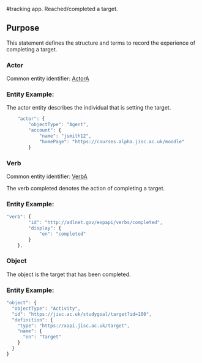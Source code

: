 #tracking app. Reached/completed a target. 

## Purpose
This statement defines the structure and terms to record the experience of completing a target. 

### Actor
Common entity identifier: [ActorA](/common_structures.md#actora)

### Entity Example:
The actor entity describes the individual that is setting the target.


``` Javascript
    "actor": {
        "objectType": "Agent",
        "account": {
            "name": "jsmith12",
            "homePage": "https://courses.alpha.jisc.ac.uk/moodle"
        }

```



### Verb
Common entity identifier: [VerbA](/common_structures.md#verba)

The verb completed  denotes the action of completing a target.

### Entity Example:

``` javascript
"verb": {
        "id": "http://adlnet.gov/expapi/verbs/completed",
        "display": {
            "en": "completed"
        }
    },
```

### Object

The object is the target that has been completed.

### Entity Example:

``` javascript
"object": {
  "objectType": "Activity",
  "id": "https://jisc.ac.uk/studygoal/target?id=100",
  "definition": {
    "type": "https://xapi.jisc.ac.uk/target",
    "name": {
      "en": "Target"
    }
  }
}


